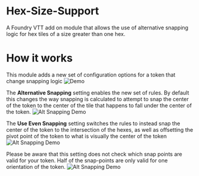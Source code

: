 # Hex-Size-Support
A Foundry VTT add on module that allows the use of alternative snapping logic for hex tiles of a size greater than one hex.

# How it works
This module adds a new set of configuration options for a token that change snapping logic
![Demo](https://i.imgur.com/vj3LBkQ.gif)

The **Alternative Snapping** setting enables the new set of rules. By default this changes the way snapping is calculated to attempt to snap the center of the token to the center of the tile that happens to fall under the center of the token.
![Alt Snapping Demo](https://i.imgur.com/1Si5jWj.gif)

The **Use Even Snapping** setting switches the rules to instead snap the center of the token to the intersection of the hexes, as well as offsetting the pivot point of the token to what is visually the center of the token
![Alt Snapping Demo](https://i.imgur.com/iL4S1be.gif)

Please be aware that this setting does not check which snap points are valid for your token. Half of the snap-points are only valid for one orientation of the token.
![Alt Snapping Demo](https://i.imgur.com/abYXb9h.gif)
